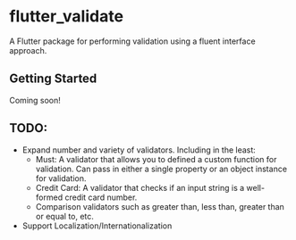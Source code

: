 # flutter_validate

A Flutter package for performing validation using a fluent interface approach.

## Getting Started

Coming soon!

## TODO:
* Expand number and variety of validators. Including in the least:
    - Must: A validator that allows you to defined a custom function for validation.  Can pass in 
    either a single property or an object instance for validation.
    - Credit Card: A validator that checks if an input string is a well-formed credit card number.
    - Comparison validators such as greater than, less than, greater than or equal to, etc.
* Support Localization/Internationalization
